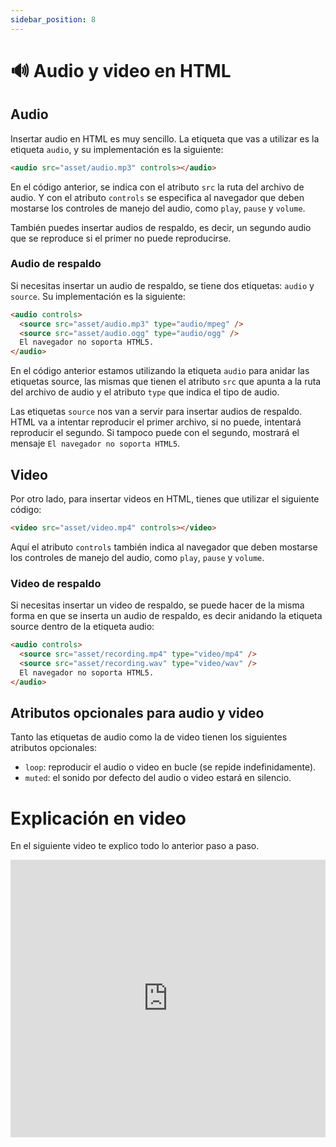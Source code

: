 ```yaml
---
sidebar_position: 8
---
```


# 🔊 Audio y video en HTML

## Audio

Insertar audio en HTML es muy sencillo. La etiqueta que vas a utilizar es la etiqueta `audio`, y su implementación es la siguiente:

```html
<audio src="asset/audio.mp3" controls></audio>
```

En el código anterior, se indica con el atributo `src` la ruta del archivo de audio. Y con el atributo `controls` se especifica al navegador que deben mostarse los controles de manejo del audio, como `play`, `pause` y `volume`.

También puedes insertar audios de respaldo, es decir, un segundo audio que se reproduce si el primer no puede reproducirse.

### Audio de respaldo

Si necesitas insertar un audio de respaldo, se tiene dos etiquetas: `audio` y `source`. Su implementación es la siguiente:

```html
<audio controls>
  <source src="asset/audio.mp3" type="audio/mpeg" />
  <source src="asset/audio.ogg" type="audio/ogg" />
  El navegador no soporta HTML5.
</audio>
```

En el código anterior estamos utilizando la etiqueta `audio` para anidar las etiquetas source, las mismas que tienen el atributo `src` que apunta a la ruta del archivo de audio y el atributo `type` que indica el tipo de audio.

Las etiquetas `source` nos van a servir para insertar audios de respaldo. HTML va a intentar reproducir el primer archivo, si no puede, intentará reproducir el segundo. Si tampoco puede con el segundo, mostrará el mensaje `El navegador no soporta HTML5`.

## Video

Por otro lado, para insertar videos en HTML, tienes que utilizar el siguiente código:

```html
<video src="asset/video.mp4" controls></video>
```

Aquí el atributo `controls` también indica al navegador que deben mostarse los controles de manejo del audio, como `play`, `pause` y `volume`.

### Video de respaldo

Si necesitas insertar un video de respaldo, se puede hacer de la misma forma en que se inserta un audio de respaldo, es decir anidando la etiqueta source dentro de la etiqueta audio:

```html
<audio controls>
  <source src="asset/recording.mp4" type="video/mp4" />
  <source src="asset/recording.wav" type="video/wav" />
  El navegador no soporta HTML5.
</audio>
```

## Atributos opcionales para audio y video

Tanto las etiquetas de audio como la de video tienen los siguientes atributos opcionales:

- `loop`: reproducir el audio o video en bucle (se repide indefinidamente).
- `muted`: el sonido por defecto del audio o video estará en silencio.

# Explicación en video

En el siguiente video te explico todo lo anterior paso a paso.

<iframe width="100%" height="444" src="https://www.youtube.com/embed/akFzU5K8VL0?si=xZqlW3w0CyOmipRV" title="YouTube video player" frameborder="0" allow="accelerometer; autoplay; clipboard-write; encrypted-media; gyroscope; picture-in-picture; web-share" referrerpolicy="strict-origin-when-cross-origin" allowfullscreen></iframe>
